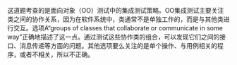 这道题考查的是面向对象（OO）测试中的集成测试策略。OO集成测试主要关注类之间的协作关系，因为在软件系统中，类通常不是单独工作的，而是与其他类进行交互。选项A“groups of classes that collaborate or communicate in some way”正确地描述了这一点。通过测试这些协作类的组合，可以发现它们之间的接口、消息传递等方面的问题。其他选项要么关注的是单个操作、与用例相关的程序，或者不相关，所以不正确。